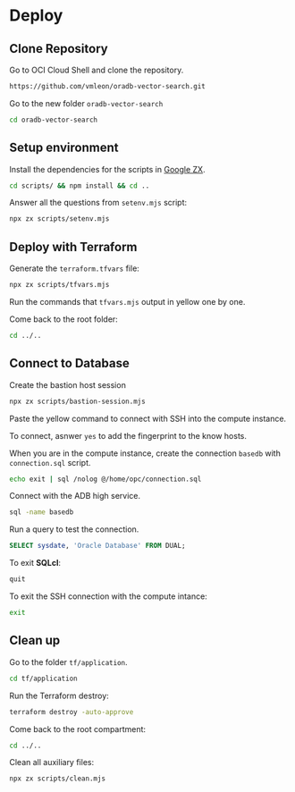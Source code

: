 # Deploy

## Clone Repository

Go to OCI Cloud Shell and clone the repository.

```bash
https://github.com/vmleon/oradb-vector-search.git
```

Go to the new folder `oradb-vector-search`

```bash
cd oradb-vector-search
```

## Setup environment

Install the dependencies for the scripts in [Google ZX](https://google.github.io/zx/).

```bash
cd scripts/ && npm install && cd ..
```

Answer all the questions from `setenv.mjs` script:

```bash
npx zx scripts/setenv.mjs
```

## Deploy with Terraform

Generate the `terraform.tfvars` file:

```bash
npx zx scripts/tfvars.mjs
```

Run the commands that `tfvars.mjs` output in yellow one by one.

Come back to the root folder:

```bash
cd ../..
```

## Connect to Database

Create the bastion host session

```bash
npx zx scripts/bastion-session.mjs
```

Paste the yellow command to connect with SSH into the compute instance.

To connect, asnwer `yes` to add the fingerprint to the know hosts.

When you are in the compute instance, create the connection `basedb` with `connection.sql` script.

```bash
echo exit | sql /nolog @/home/opc/connection.sql
```

Connect with the ADB high service.

```bash
sql -name basedb
```

Run a query to test the connection.

```sql
SELECT sysdate, 'Oracle Database' FROM DUAL;
```

To exit **SQLcl**:

```sql
quit
```

To exit the SSH connection with the compute intance:

```bash
exit
```

## Clean up

Go to the folder `tf/application`.

```bash
cd tf/application
```

Run the Terraform destroy:

```bash
terraform destroy -auto-approve
```

Come back to the root compartment:

```bash
cd ../..
```

Clean all auxiliary files:

```bash
npx zx scripts/clean.mjs
```
